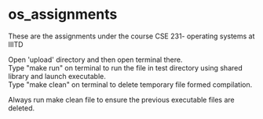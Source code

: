 # os_assignments
These are the assignments under the course CSE 231- operating systems at IIITD<br/>

Open 'upload' directory and then open terminal there. <br/>
Type "make run" on terminal to run the file in test directory using shared library and launch executable.<br/>
Type "make clean" on terminal to delete temporary file formed compilation.<br/>

Always run make clean file to ensure the previous executable files are  deleted. 

